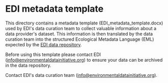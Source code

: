 # EDI metadata template

This directory contains a metadata template (EDI_metadata_template.docx) used by EDI's data curation team to collect valuable information about a data provider's dataset. This information is then translated by the data curation team into the structured Ecological Metadata Language (EML) expected by the [EDI data repository](https://portal.edirepository.org/nis/home.jsp).

Before using this template please contact EDI (info@environmentaldatainitiative.org) to ensure your data can be archived in the data repository.

Contact EDI's data curation team (info@environmentaldatainitiative.org).
